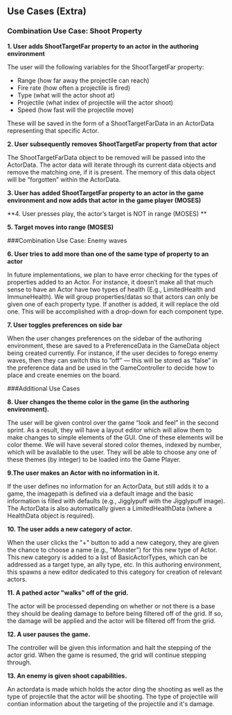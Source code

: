 ## Use Cases (Extra)

### Combination Use Case: Shoot Property

**1. User adds ShootTargetFar property to an actor in the authoring environment**

The user will the following variables for the ShootTargetFar property:
- Range (how far away the projectile can reach)
- Fire rate (how often a projectile is fired)
- Type (what will the actor shoot at)
- Projectile (what index of projectile will the actor shoot)
- Speed (how fast will the projectile move)

These will be saved in the form of a ShootTargetFarData in an ActorData representing that specific Actor.

**2. User subsequently removes ShootTargetFar property from that actor**

The ShootTargetFarData object to be removed will be passed into the ActorData. The actor data will iterate through its current data objects and remove the matching one, if it is present. The memory of this data object will be “forgotten” within the ActorData.

**3. User has added ShootTargetFar property to an actor in the game environment and now adds that actor in the game player (MOSES)**

**4. User presses play, the actor’s target is NOT in range (MOSES) **

**5. Target moves into range (MOSES)**

###Combination Use Case: Enemy waves

**6. User tries to add more than one of the same type of property to an actor**

In future implementations, we plan to have error checking for the types of properties added to an Actor. For instance, it doesn’t make all that much sense to have an Actor have two types of health (E.g., LimitedHealth and ImmuneHealth). We will group properties/datas so that actors can only be given one of each property type. If another is added, it will replace the old one. This will be accomplished with a drop-down for each component type.

**7. User toggles preferences on side bar**

When the user changes preferences on the sidebar of the authoring environment, these are saved to a PreferenceData in the GameData object being created currently. For instance, if the user decides to forego enemy waves, then they can switch this to “off” — this will be stored as “false” in the preference data and be used in the GameController to decide how to place and create enemies on the board.


###Additional Use Cases

**8. User changes the theme color in the game (in the authoring environment).**

The user will be given control over the game “look and feel” in the second sprint. As a result, they will have a layout editor which will allow them to make changes to simple elements of the GUI. One of these elements will be color theme. We will have several stored color themes, indexed by number, which will be available to the user. They will be able to choose any one of these themes (by integer) to be loaded into the Game Player. 


**9.The user makes an Actor with no information in it.**

If the user defines no information for an ActorData, but still adds it to a game, the imagepath is defined via a default image and the basic information is filled with defaults (e.g., Jigglypuff with the Jigglypuff image). The ActorData is also automatically given a LimitedHealthData (where a HealthData object is required). 

**10. The user adds a new category of actor.**

When the user clicks the "+" button to add a new category, they are given the chance to choose a name (e.g., "Monster") for this new type of Actor. This new category is added to a list of BasicActorTypes, which can be addressed as a target type, an ally type, etc. In this authoring environment, this spawns a new editor dedicated to this category for creation of relevant actors.

**11. A pathed actor "walks" off of the grid.**

The actor will be processed depending on whether or not there is a base they should be dealing damage to before being filtered off of the grid. If so, the damage will be applied and the actor will be filtered off from the grid. 

**12. A user pauses the game.**

The controller will be given this information and halt the stepping of the actor grid. When the game is resumed, the grid will continue stepping through.

**13. An enemy is given shoot capabilities.**

An actordata is made which holds the actor ding the shooting as well as the type of projectile that the actor will be shooting. The type of projectile will contian information about the targeting of the projectile and it's damage.

